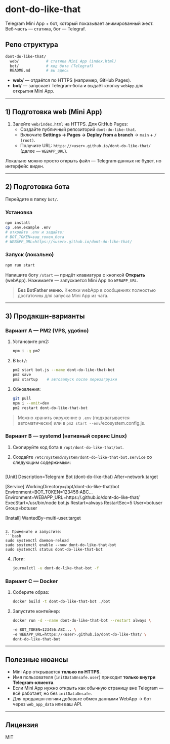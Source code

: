 # dont-do-like-that

Telegram Mini App + бот, который показывает анимированный жест. Веб‑часть — статика, бот — Telegraf.

## Репо структура

```bash
dont-do-like-that/
  web/            # статика Mini App (index.html)
  bot/            # код бота (Telegraf)
  README.md       # вы здесь
```

- **web/** — отдаётся по HTTPS (например, GitHub Pages).
- **bot/** — запускает Telegram‑бота и выдаёт кнопку `webApp` для открытия Mini App.

---

## 1) Подготовка web (Mini App)

1. Залейте `web/index.html` на HTTPS. Для GitHub Pages:
   - Создайте публичный репозиторий `dont-do-like-that`.
   - Включите **Settings → Pages → Deploy from a branch** → `main` + `/ (root)`.
   - Получите URL: `https://<user>.github.io/dont-do-like-that/` (далее — `WEBAPP_URL`).

Локально можно просто открыть файл — Telegram‑данных не будет, но интерфейс виден.

---

## 2) Подготовка бота

Перейдите в папку `bot/`.

### Установка

```bash
npm install
cp .env.example .env
# откройте .env и задайте:
# BOT_TOKEN=ваш_токен_бота
# WEBAPP_URL=https://<user>.github.io/dont-do-like-that/
```

### Запуск (локально)

```bash
npm run start
```

Напишите боту `/start` — придёт клавиатура с кнопкой **Открыть** (webApp). Нажимаете — запускается Mini App по `WEBAPP_URL`.

> **Без BotFather меню.** Кнопки webApp в сообщениях полностью достаточны для запуска Mini App из чата.

---

## 3) Продакшн-варианты

### Вариант A — **PM2** (VPS, удобно)

1. Установите pm2:

   ```bash
   npm i -g pm2
   ```

2. В `bot/`:

   ```bash
   pm2 start bot.js --name dont-do-like-that-bot
   pm2 save
   pm2 startup    # автозапуск после перезагрузки
   ```

3. Обновления:

   ```bash
   git pull
   npm i --omit=dev
   pm2 restart dont-do-like-that-bot
   ```

> Можно хранить окружение в `.env` (подхватывается автоматически) или в `pm2 start --env`/ecosystem.config.js.

### Вариант B — **systemd** (нативный сервис Linux)

1. Скопируйте код бота в `/opt/dont-do-like-that/bot`.
2. Создайте `/etc/systemd/system/dont-do-like-that-bot.service` со следующим содержимым:

   ```ini

   ```

[Unit]
Description=Telegram Bot (dont-do-like-that)
After=network.target

[Service]
WorkingDirectory=/opt/dont-do-like-that/bot
Environment=BOT_TOKEN=123456:ABC...
Environment=WEBAPP_URL=https://<user>.github.io/dont-do-like-that/
ExecStart=/usr/bin/node bot.js
Restart=always
RestartSec=5
User=botuser
Group=botuser

[Install]
WantedBy=multi-user.target

````

3. Примените и запустите:
```bash
sudo systemctl daemon-reload
sudo systemctl enable --now dont-do-like-that-bot
sudo systemctl status dont-do-like-that-bot
````

4. Логи:

   ```bash
   journalctl -u dont-do-like-that-bot -f
   ```

### Вариант C — **Docker**

1. Соберите образ:

   ```bash
   docker build -t dont-do-like-that-bot ./bot
   ```

2. Запустите контейнер:

   ```bash
   docker run -d --name dont-do-like-that-bot --restart always \

   -e BOT_TOKEN=123456:ABC... \
   -e WEBAPP_URL=https://<user>.github.io/dont-do-like-that/ \
   dont-do-like-that-bot

   ```

---

## Полезные нюансы

- Mini App открывается **только по HTTPS**.
- Имя пользователя (`initDataUnsafe.user`) приходит **только внутри Telegram‑клиента**.
- Если Mini App нужно открыть как обычную страницу вне Telegram — всё работает, но без `initDataUnsafe`.
- Для продакшн‑логики добавьте обмен данными WebApp → бот через `web_app_data` или ваш API.

---

## Лицензия

MIT
